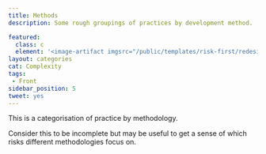 ```yaml
---
title: Methods
description: Some rough groupings of practices by development method.

featured: 
  class: c
  element: '<image-artifact imgsrc="/public/templates/risk-first/redesign/artifacts/methodology_v2.svg">Methods</image-artifact>'
layout: categories
cat: Complexity
tags:
 - Front
sidebar_position: 5
tweet: yes
---
```


This is a categorisation of practice by methodology.  

Consider this to be incomplete but may be useful to get a sense of which risks different methodologies focus on.

<TagList  tag="Method" />